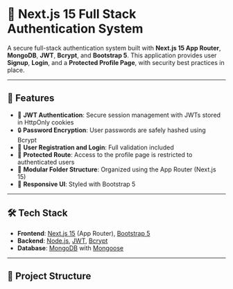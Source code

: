 # 🔐 Next.js 15 Full Stack Authentication System

A secure full-stack authentication system built with **Next.js 15 App Router**, **MongoDB**, **JWT**, **Bcrypt**, and **Bootstrap 5**. This application provides user **Signup**, **Login**, and a **Protected Profile Page**, with security best practices in place.

---

## 📸 Features

- 🔐 **JWT Authentication**: Secure session management with JWTs stored in HttpOnly cookies
- 🔒 **Password Encryption**: User passwords are safely hashed using Bcrypt
- 🧑 **User Registration and Login**: Full validation included
- 👤 **Protected Route**: Access to the profile page is restricted to authenticated users
- 🧱 **Modular Folder Structure**: Organized using the App Router (Next.js 15)
- 💅 **Responsive UI**: Styled with Bootstrap 5

---

## 🛠 Tech Stack

- **Frontend**: [Next.js 15](https://nextjs.org/) (App Router), [Bootstrap 5](https://getbootstrap.com/)
- **Backend**: [Node.js](https://nodejs.org/), [JWT](https://jwt.io/), [Bcrypt](https://www.npmjs.com/package/bcryptjs)
- **Database**: [MongoDB](https://www.mongodb.com/) with [Mongoose](https://mongoosejs.com/)

---

## 📁 Project Structure

